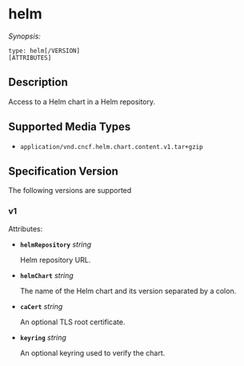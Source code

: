 # helm

*Synopsis:*
```
type: helm[/VERSION]
[ATTRIBUTES]
```

## Description
Access to a Helm chart in a Helm repository.

## Supported Media Types

  - `application/vnd.cncf.helm.chart.content.v1.tar+gzip`

## Specification Version

The following versions are supported

### v1

Attributes:

- **`helmRepository`** *string*

  Helm repository URL.

- **`helmChart`** *string*

  The name of the Helm chart and its version separated by a colon.

- **`caCert`** *string*

  An optional TLS root certificate.

- **`keyring`** *string*

  An optional keyring used to verify the chart.